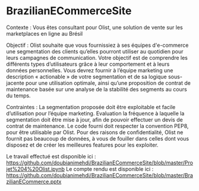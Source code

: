 # BrazilianECommerceSite

Contexte : Vous êtes consultant pour Olist, une solution de vente sur les marketplaces en ligne au Brésil

Objectif : Olist souhaite que vous fournissiez à ses équipes d'e-commerce une segmentation des clients qu’elles pourront utiliser au quotidien pour leurs campagnes de communication. Votre objectif est de comprendre les différents types d’utilisateurs grâce à leur comportement et à leurs données personnelles. Vous devrez fournir à l’équipe marketing une description « actionable » de votre segmentation et de sa logique sous-jacente pour une utilisation optimale, ainsi qu’une proposition de contrat de maintenance basée sur une analyse de la stabilité des segments au cours du temps.

Contraintes : La segmentation proposée doit être exploitable et facile d’utilisation pour l’équipe marketing.
Evaluation la fréquence à laquelle la segmentation doit être mise à jour, afin de pouvoir effectuer un devis de contrat de maintenance.
Le code fourni doit respecter la convention PEP8, pour être utilisable par Olist.
Pour des raisons de confidentialité, Olist ne fournit pas beaucoup de données, à vous de fouiller dans celles dont vous disposez et de créer les meilleures features pour les exploiter.

Le travail effectué est disponible ici : https://github.com/doubianimehdi/BrazilianECommerceSite/blob/master/Projet%204%20Olist.ipynb
Le compte rendu est disponible ici : https://github.com/doubianimehdi/BrazilianECommerceSite/blob/master/BrazilianECommerce.pptx
